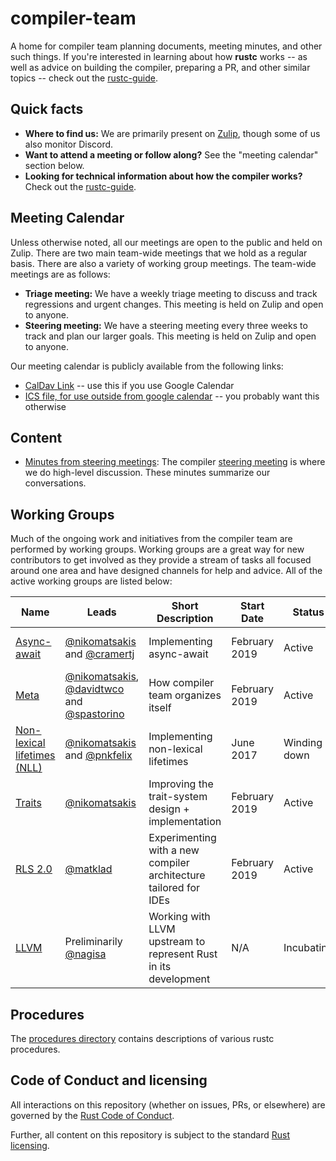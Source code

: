 # compiler-team

A home for compiler team planning documents, meeting minutes, and
other such things. If you're interested in learning about how
**rustc** works -- as well as advice on building the compiler, preparing a PR,
and other similar topics -- check out the [rustc-guide].

[rustc-guide]: https://rust-lang.github.io/rustc-guide/

## Quick facts

- **Where to find us:** We are primarily present on [Zulip](about/chat-platform.md), though some of us also monitor Discord.
- **Want to attend a meeting or follow along?** See the "meeting calendar" section below.
- **Looking for technical information about how the compiler works?**
  Check out the [rustc-guide](https://rust-lang-nursery.github.io/rustc-guide/).

## Meeting Calendar

Unless otherwise noted, all our meetings are open to the public and
held on Zulip. There are two main team-wide meetings that we hold as a
regular basis. There are also a variety of working group meetings. The
team-wide meetings are as follows:

- **Triage meeting:** We have a weekly triage meeting to discuss and
  track regressions and urgent changes. This meeting is held on Zulip
  and open to anyone.
- **Steering meeting:** We have a steering meeting every three weeks
  to track and plan our larger goals. This meeting is held on Zulip
  and open to anyone.

Our meeting calendar is publicly available from the following links:

  - [CalDav Link][caldav]
    -- use this if you use Google Calendar
  - [ICS file, for use outside from google calendar][ics]
    -- you probably want this otherwise

[caldav]: https://calendar.google.com/calendar?cid=NnU1cnJ0Y2U2bHJ0djA3cGZpM2RhbWdqdXNAZ3JvdXAuY2FsZW5kYXIuZ29vZ2xlLmNvbQ
[ics]: https://calendar.google.com/calendar/ical/6u5rrtce6lrtv07pfi3damgjus%40group.calendar.google.com/public/basic.ics

## Content

- [Minutes from steering meetings](minutes/steering-meeting): The
  compiler [steering meeting](about/steering-meeting.md) is where we
  do high-level discussion. These minutes summarize our conversations.

## Working Groups
Much of the ongoing work and initiatives from the compiler team are performed by working groups.
Working groups are a great way for new contributors to get involved as they provide a stream of
tasks all focused around one area and have designed channels for help and advice. All of the active
working groups are listed below:


Name                                               | Leads                                                   | Short Description                                                | Start Date    | Status       | Zulip Stream                          | Regular meetings                                  | Labels       |
----                                               | -----                                                   | -----------------                                                | ----------    | ------       | ------------                          | --------                                  | ------       |
[Async-await](working-groups/async-await/) | [@nikomatsakis][nikomatsakis] and [@cramertj][cramertj] | Implementing async-await                               | February 2019     | Active | [#t-compiler/wg-async-await][async-await_stream]      | N/A | A-async-await |
[Meta](working-groups/meta/) | [@nikomatsakis][nikomatsakis], [@davidtwco][davidtwco] and [@spastorino][spastorino] | How compiler team organizes itself                        | February 2019     | Active | [#t-compiler/wg-meta][meta_stream]      | N/A | N/A |
[Non-lexical lifetimes (NLL)](working-groups/nll/) | [@nikomatsakis][nikomatsakis] and [@pnkfelix][pnkfelix] | Implementing non-lexical lifetimes                               | June 2017     | Winding down | [#t-compiler/wg-nll][nll_stream]      | [Weekly, in Zulip][] (optional) | A-NLL, NLL-* |
[Traits](working-groups/traits/) | [@nikomatsakis][nikomatsakis] | Improving the trait-system design + implementation | February 2019 | Active       | [#t-compiler/wg-traits][traits_stream] | [Weekly, in Zulip][] (optional)                                      | A-traits          |
[RLS 2.0](working-groups/rls-2.0/)                 | [@matklad][matklad]                                     | Experimenting with a new compiler architecture tailored for IDEs | February 2019 | Active       | [#t-compiler/wg-rls2.0][rls20_stream] | N/A                                       | N/A          |
[LLVM](working-groups/llvm/)                 | Preliminarily [@nagisa][nagisa]                                     | Working with LLVM upstream to represent Rust in its development | N/A | Incubating       | N/A | N/A                                       | A-LLVM |

[nikomatsakis]: https://github.com/nikomatsakis
[cramertj]: https://github.com/cramertj
[matklad]: https://github.com/matklad
[pnkfelix]: https://github.com/pnkfelix
[davidtwco]: https://github.com/davidtwco
[spastorino]: https://github.com/spastorino
[nagisa]: https://github.com/nagisa

[Weekly, in Zulip]: #meeting-calendar
[nll_stream]: https://rust-lang.zulipchat.com/#narrow/stream/122657-t-compiler.2Fwg-nll
[meta_stream]: https://rust-lang.zulipchat.com/#narrow/stream/185694-t-compiler.2Fwg-meta
[rls20_stream]: https://rust-lang.zulipchat.com/#narrow/stream/185405-t-compiler.2Fwg-rls-2.2E0
[traits_stream]: https://rust-lang.zulipchat.com/#narrow/stream/144729-t-compiler.2Fwg-traits
[async-await_stream]: https://rust-lang.zulipchat.com/#narrow/stream/187312-t-compiler.2Fwg-async-await

## Procedures

The [procedures directory](procedures) contains descriptions of various
rustc procedures.

## Code of Conduct and licensing

All interactions on this repository (whether on issues, PRs, or
elsewhere) are governed by the [Rust Code of
Conduct](CODE_OF_CONDUCT.md).

Further, all content on this repository is subject to the standard
[Rust](LICENSE-MIT) [licensing](LICENSE-APACHE).
